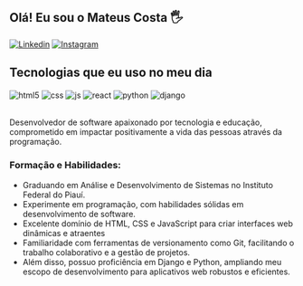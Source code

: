 ## Olá! Eu sou o Mateus Costa 🖐️

[![Linkedin](https://img.shields.io/badge/LinkedIn-0077B5?style=for-the-badge&logo=linkedin&logoColor=white)](https://www.linkedin.com/in/mateus-costa-851b7026a/)
[![Instagram](https://img.shields.io/badge/Instagram-E4405F?style=for-the-badge&logo=instagram&logoColor=white)](https://www.instagram.com/mateuscosta.b/)


## Tecnologias que eu uso no meu dia

<div style="display: inline_block">
  <img align="center" alt="html5" src="https://img.shields.io/badge/HTML5-E34F26?style=for-the-badge&logo=html5&logoColor=white" />
  <img align="center" alt="css" src="https://img.shields.io/badge/CSS3-1572B6?style=for-the-badge&logo=css3&logoColor=white" />
  <img align="center" alt="js" src="https://img.shields.io/badge/JavaScript-F7DF1E?style=for-the-badge&logo=javascript&logoColor=black" />
  <img align="center" alt="react" src="https://img.shields.io/badge/React-20232A?style=for-the-badge&logo=react&logoColor=61DAFB" />
  <img align="center" alt="python" src="https://img.shields.io/badge/Python-3776AB?style=for-the-badge&logo=python&logoColor=white" />
  <img align="center" alt="django" src="https://img.shields.io/badge/Django-092E20?style=for-the-badge&logo=django&logoColor=white" />
</div><br/>

Desenvolvedor de software apaixonado por tecnologia e educação, comprometido em impactar positivamente a vida das pessoas através da programação.

### Formação e Habilidades:
- Graduando em Análise e Desenvolvimento de Sistemas no Instituto Federal do Piauí. <br/>
- Experimente em programação, com habilidades sólidas em desenvolvimento de software.<br/>
- Excelente domínio de HTML, CSS e JavaScript para criar interfaces web dinâmicas e atraentes<br/>
- Familiaridade com ferramentas de versionamento como Git, facilitando o trabalho colaborativo e a gestão de projetos.<br/>
- Além disso, possuo proficiência em Django e Python, ampliando meu escopo de desenvolvimento para aplicativos web robustos e eficientes.<br/>

